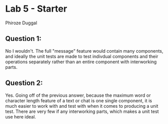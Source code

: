 # Lab 5 - Starter
Phiroze Duggal

## Question 1:
No I wouldn't. The full "message" feature would contain many components, and ideally the unit tests are made to test indivdual components and their operations separately rather than an entire component with interworking parts.

## Question 2: 
Yes. Going off of the previous answer, because the maximum word or character length feature of a text or chat is one single component, it is much easier to work with and test with when it comes to producing a unit test. There are very few if any interworking parts, which makes a unit test use here ideal. 